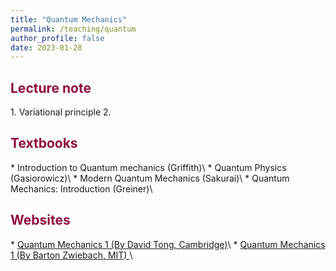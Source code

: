 ```yaml
---
title: "Quantum Mechanics"
permalink: /teaching/quantum
author_profile: false
date: 2023-01-28
---
```

 
<h2 style="color:#900C3F"> Lecture note </h2>
 1. Variational principle
 2. 

<h2 style="color:#900C3F"> Textbooks </h2>
 * Introduction to Quantum mechanics (Griffith)\
 * Quantum Physics (Gasiorowicz)\
 * Modern Quantum Mechanics (Sakurai)\
 * Quantum Mechanics: Introduction (Greiner)\

<h2 style="color:#900C3F"> Websites </h2>
 * <a href="https://www.damtp.cam.ac.uk/user/tong/quantum.html"> Quantum Mechanics 1 (By David Tong, Cambridge)</a>\
 * <a href="https://ocw.mit.edu/courses/8-04-quantum-physics-i-spring-2016/"> Quantum Mechanics 1 (By Barton Zwiebach, MIT) </a>\
